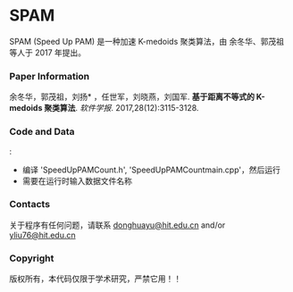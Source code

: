 # SPAM
SPAM (Speed Up PAM) 是一种加速 K-medoids 聚类算法，由 余冬华、郭茂祖 等人于 2017 年提出。

### Paper Information
余冬华，郭茂祖，刘扬* ，任世军，刘晓燕，刘国军. **基于距离不等式的 K-medoids 聚类算法**. _软件学报_. 2017,28(12):3115-3128.

### Code and Data
:
- 编译 'SpeedUpPAMCount.h', 'SpeedUpPAMCountmain.cpp'，然后运行
- 需要在运行时输入数据文件名称

### Contacts
关于程序有任何问题，请联系 donghuayu@hit.edu.cn and/or yliu76@hit.edu.cn

### Copyright
版权所有，本代码仅限于学术研究，严禁它用！！
